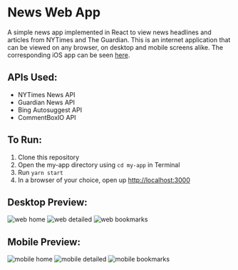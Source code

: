# News Web App
A simple news app implemented in React to view news headlines and articles from NYTimes and The Guardian. This is an internet application that can be viewed on any browser, on desktop and mobile screens alike. The corresponding iOS app can be seen [here](https://github.com/kathleen-xue/news-ios-app).

## APIs Used:
* NYTimes News API
* Guardian News API
* Bing Autosuggest API
* CommentBoxIO API

## To Run: 
1. Clone this repository
1. Open the my-app directory using `cd my-app` in Terminal
1. Run `yarn start`
1. In a browser of your choice, open up [http://localhost:3000](http://localhost:3000)

## Desktop Preview:
![web home](/images/home.png)
![web detailed](/images/detailed.png)
![web bookmarks](/images/bookmarks.png)

## Mobile Preview:
![mobile home](/images/mobileHome.png) ![mobile detailed](/images/mobileDetailed.png) ![mobile bookmarks](/images/mobileBookmarks.png)